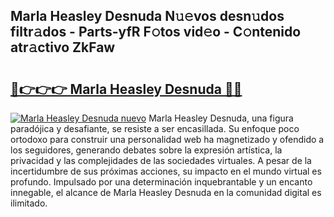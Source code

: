 ## Marla Heasley Desnuda N𝚞𝚎vos desn𝚞dos filtr𝚊dos - Parts-yfR F𝚘tos vid𝚎o - C𝚘ntenido atr𝚊ctivo ZkFaw

# <h2><a href="http://mbck0zr.tromn.icu/?c=Marla+Heasley+Desnuda">🔗👉👉👉 Marla Heasley Desnuda 🔗🔗</a></h2>

[![Marla Heasley Desnuda nuevo](https://i.imgur.com/pEAQMta.gif)](http://mbck0zr.tromn.icu/?c=Marla+Heasley+Desnuda)
Marla Heasley Desnuda, una figura paradójica y desafiante, se resiste a ser encasillada. Su enfoque poco ortodoxo para construir una personalidad web ha magnetizado y ofendido a los seguidores, generando debates sobre la expresión artística, la privacidad y las complejidades de las sociedades virtuales. A pesar de la incertidumbre de sus próximas acciones, su impacto en el mundo virtual es profundo. Impulsado por una determinación inquebrantable y un encanto innegable, el alcance de Marla Heasley Desnuda en la comunidad digital es ilimitado.
